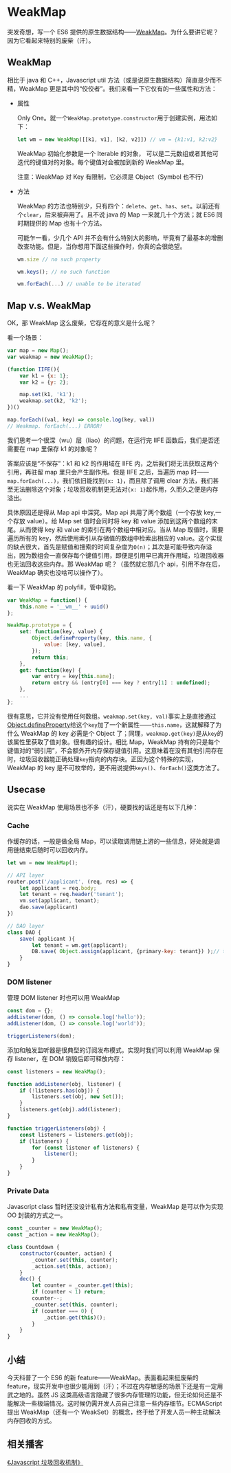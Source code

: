 # WeakMap

突发奇想，写一个 ES6 提供的原生数据结构——[WeakMap][1]。为什么要讲它呢？因为它看起来特别的废柴（汗）。

## WeakMap

相比于 java 和 C++，Javascript util 方法（或是说原生数据结构）简直是少而不精，WeakMap 更是其中的“佼佼者”。我们来看一下它仅有的一些属性和方法：

* 属性

    Only One。就一个`WeakMap.prototype.constructor`用于创建实例，用法如下：
    ```javascript
    let wm = new WeakMap([[k1, v1], [k2, v2]]) // vm = {k1:v1, k2:v2}
    ```
    WeakMap 初始化参数是一个 Iterable 的对象， 可以是二元数组或者其他可迭代的键值对的对象。每个键值对会被加到新的 WeakMap 里。

    注意：WeakMap 对 Key 有限制，它必须是 Object（Symbol 也不行）


* 方法

    WeakMap 的方法也特别少，只有四个：`delete`、`get`、`has`、`set`。以前还有个`clear`，后来被弃用了。且不说 java 的 Map 一来就几十个方法；就 ES6 同时期提供的 Map 也有十个方法。

    可能乍一看，少几个 API 并不会有什么特别大的影响，毕竟有了最基本的增删改查功能。但是，当你想用下面这些操作时，你真的会很绝望。
    ```javascript
    wm.size // no such property

    wm.keys(); // no such function

    wm.forEach(...) // unable to be iterated
    ```

## Map v.s. WeakMap

OK，那 WeakMap 这么废柴，它存在的意义是什么呢？

看一个场景：

```javascript
var map = new Map();
var weakmap = new WeakMap();

(function IIFE(){
    var k1 = {x: 1};
    var k2 = {y: 2};

    map.set(k1, 'k1');
    weakmap.set(k2, 'k2');
})()

map.forEach((val, key) => console.log(key, val))
// Weakmap. forEach(...) ERROR!
```

我们思考一个很深（wu）层（liao）的问题，在运行完 IIFE 函数后，我们是否还需要在 map 里保存 k1 的对象呢？

答案应该是“不保存”：k1 和 k2 的作用域在 IIFE 内，之后我们将无法获取这两个引用，再驻留 map 里只会产生副作用。但是 IIFE 之后，当遍历 map 时——`map.forEach(...)`，我们依旧能找到`{x: 1}`，而且除了调用 clear 方法，我们甚至无法删除这个对象；垃圾回收机制更无法对`{x: 1}`起作用，久而久之便是内存溢出。

具体原因还是得从 Map api 中深究。Map api 共用了两个数组（一个存放 key,一个存放 value）。给 Map set 值时会同时将 key 和 value 添加到这两个数组的末尾。从而使得 key 和 value 的索引在两个数组中相对应。当从 Map 取值时，需要遍历所有的 key，然后使用索引从存储值的数组中检索出相应的 value。这个实现的缺点很大，首先是赋值和搜索的时间复杂度为`O(n)`；其次是可能导致内存溢出，因为数组会一直保存每个键值引用，即便是引用早已离开作用域，垃圾回收器也无法回收这些内存。那 WeakMap 呢？（虽然就它那几个 api，引用不存在后，WeakMap 确实也没啥可以操作了）。

看一下 WeakMap 的 polyfill，管中窥豹。

```javascript
var WeakMap = function() {
    this.name = '__wm__' + uuid()
};

WeakMap.prototype = {
    set: function(key, value) {
        Object.defineProperty(key, this.name, {
            value: [key, value],
        });
        return this;
    },
    get: function(key) {
        var entry = key[this.name];
        return entry && (entry[0] === key ? entry[1] : undefined);
    },
    ...
};
```

很有意思，它并没有使用任何数组。`weakmap.set(key, val)`事实上是直接通过[Object.defineProperty][3]给这个`key`加了一个新属性——`this.name`，这就解释了为什么 WeakMap 的 key 必需是个 Object 了；同理，`weakmap.get(key)`是从`key`的该属性里获取了值对象。很有趣的设计。相比 Map，WeakMap 持有的只是每个键值对的“弱引用”，不会额外开内存保存键值引用。这意味着在没有其他引用存在时，垃圾回收器能正确处理`key`指向的内存块。正因为这个特殊的实现，WeakMap 的 key 是不可枚举的，更不用说提供`keys()`、`forEach()`这类方法了。

## Usecase

说实在 WeakMap 使用场景也不多（汗），硬要找的话还是有以下几种：

### Cache

作缓存的话，一般是做全局 Map，可以读取调用链上游的一些信息，好处就是调用链结束后随时可以回收内存。

```javascript
let wm = new WeakMap();

// API layer
router.post('/applicant', (req, res) => {
    let applicant = req.body;
    let tenant = req.header('tenant');
    vm.set(applicant, tenant);
    dao.save(applicant)
})

// DAO layer
class DAO {
    save( applicant ){
        let tenant = wm.get(applicant);
        DB.save( Object.assign(applicant, {primary-key: tenant}) );// tenant as Primary Key in DB
    }
}

```

### DOM listener

管理 DOM listener 时也可以用 WeakMap

```javascript
const dom = {};
addListener(dom, () => console.log('hello'));
addListener(dom, () => console.log('world'));

triggerListeners(dom);
```

添加和触发监听器是很典型的订阅发布模式。实现时我们可以利用 WeakMap 保存 listener，在 DOM 销毁后即可释放内存：

```javascript
const listeners = new WeakMap();

function addListener(obj, listener) {
    if (!listeners.has(obj)) {
        listeners.set(obj, new Set());
    }
    listeners.get(obj).add(listener);
}

function triggerListeners(obj) {
    const listeners = listeners.get(obj);
    if (listeners) {
        for (const listener of listeners) {
            listener();
        }
    }
}
```

### Private Data

Javascript class 暂时还没设计私有方法和私有变量，WeakMap 是可以作为实现 OO 封装的方式之一。

```javascript
const _counter = new WeakMap();
const _action = new WeakMap();

class Countdown {
    constructor(counter, action) {
        _counter.set(this, counter);
        _action.set(this, action);
    }
    dec() {
        let counter = _counter.get(this);
        if (counter < 1) return;
        counter--;
        _counter.set(this, counter);
        if (counter === 0) {
            _action.get(this)();
        }
    }
}
```

## 小结

今天科普了一个 ES6 的新 feature——WeakMap。表面看起来挺废柴的 feature，现实开发中也很少能用到（汗）；不过在内存敏感的场景下还是有一定用武之地的。虽然 JS 这类高级语言隐藏了很多内存管理的功能，但无论如何还是不能解决一些极端情况。这时候仍需开发人员自己注意一些内存细节。ECMAScript 提出 WeakMap（还有一个 WeakSet）的概念，终于给了开发人员一种主动解决内存回收的方式。

## 相关播客
[《Javascript 垃圾回收机制》][4]


[1]: https://developer.mozilla.org/zh-CN/docs/Web/JavaScript/Reference/Global_Objects/WeakMap
[2]: https://developer.mozilla.org/zh-CN/docs/Web/JavaScript/Reference/Global_Objects/Map
[3]: https://developer.mozilla.org/zh-CN/docs/Web/JavaScript/Reference/Global_Objects/Object/defineProperty
[4]: https://www.jianshu.com/p/c19038bab924